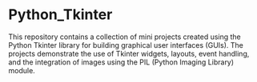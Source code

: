 # Python_Tkinter

This repository contains a collection of mini projects created using the Python Tkinter library for building graphical user interfaces (GUIs). The projects demonstrate the use of Tkinter widgets, layouts, event handling, and the integration of images using the PIL (Python Imaging Library) module.
